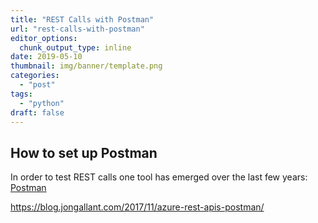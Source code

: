 ```yaml
---
title: "REST Calls with Postman"
url: "rest-calls-with-postman"
editor_options: 
  chunk_output_type: inline
date: 2019-05-10
thumbnail: img/banner/template.png
categories:
  - "post"
tags:
  - "python"
draft: false
---
```


## How to set up Postman

In order to test REST calls one tool has emerged over the last few years: <a href="https://www.getpostman.com/">Postman</a>

https://blog.jongallant.com/2017/11/azure-rest-apis-postman/